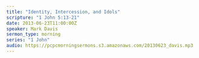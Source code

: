 ```yaml
---
title: "Identity, Intercession, and Idols"
scripture: "1 John 5:13-21"
date: 2013-06-23T11:00:00Z
speaker: Mark Davis
sermon_type: morning
series: "1 John"
audio: https://pcpcmorningsermons.s3.amazonaws.com/20130623_davis.mp3 
---
```



